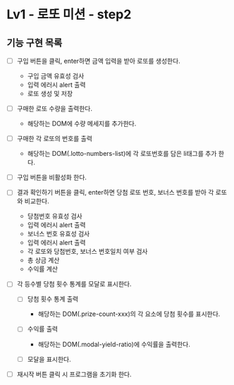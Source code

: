 # Lv1 - 로또 미션 - step2

## 기능 구현 목록

- [ ] 구입 버튼을 클릭, enter하면 금액 입력을 받아 로또를 생성한다.

  - 구입 금액 유효성 검사
  - 입력 에러시 alert 출력
  - 로또 생성 및 저장

- [ ] 구매한 로또 수량을 출력한다.

  - 해당하는 DOM에 수량 메세지를 추가한다.

- [ ] 구매한 각 로또의 번호를 출력

  - 해당하는 DOM(.lotto-numbers-list)에 각 로또번호를 담은 li태그를 추가 한다.

- [ ] 구입 버튼을 비활성화 한다.

- [ ] 결과 확인하기 버튼을 클릭, enter하면 당첨 로또 번호, 보너스 번호를 받아 각 로또와 비교한다.

  - 당첨번호 유효성 검사
  - 입력 에러시 alert 출력
  - 보너스 번호 유효성 검사
  - 입력 에러시 alert 출력
  - 각 로또와 당첨번호, 보너스 번호일치 여부 검사
  - 총 상금 계산
  - 수익률 계산

- [ ] 각 등수별 당첨 횟수 통계를 모달로 표시한다.

  - [ ] 당첨 횟수 통계 출력

    - 해당하는 DOM(.prize-count-xxx)의 각 요소에 당첨 횟수를 표시한다.

  - [ ] 수익률 출력

    - 해당하는 DOM(.modal-yield-ratio)에 수익률을 출력한다.

  - [ ] 모달을 표시한다.

- [ ] 재시작 버튼 클릭 시 프로그램을 초기화 한다.
